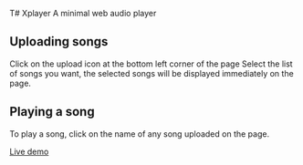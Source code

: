 T# Xplayer
A minimal web audio player

## Uploading songs
Click on the upload icon at the bottom left corner of the page
Select the list of songs you want, the selected songs will be displayed immediately on the page.

## Playing a song
To play a song, click on the name of any song uploaded on the page.

<a href="https://ejiroghene15.github.io/Xplayer/"> Live demo </a>
